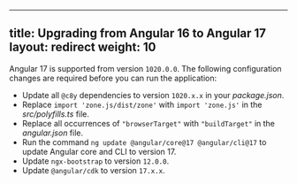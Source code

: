 
---
title: Upgrading from Angular 16 to Angular 17  
layout: redirect
weight: 10
---

Angular 17 is supported from version `1020.0.0`. The following configuration changes are required before you can run the application:

- Update all `@c8y` dependencies to version `1020.x.x` in your *package.json*.
- Replace `import 'zone.js/dist/zone'` with `import 'zone.js'` in the *src/polyfills.ts* file.
- Replace all occurrences of `"browserTarget"` with `"buildTarget"` in the *angular.json* file.
- Run the command `ng update @angular/core@17 @angular/cli@17` to update Angular core and CLI to version 17.
- Update `ngx-bootstrap` to version `12.0.0`.
- Update `@angular/cdk` to version `17.x.x`.